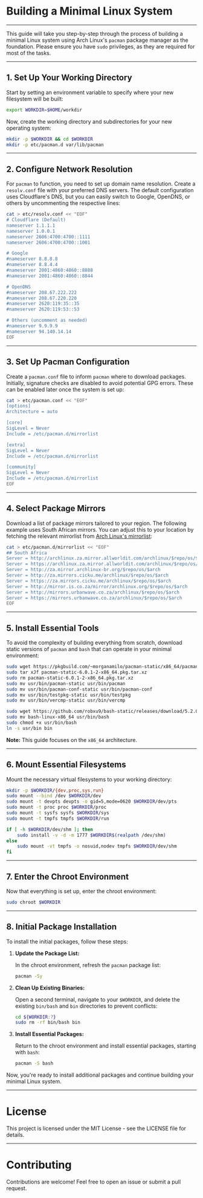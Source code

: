# Building a Minimal Linux System

---

This guide will take you step-by-step through the process of building a minimal Linux system using Arch Linux's `pacman` package manager as the foundation. Please ensure you have `sudo` privileges, as they are required for most of the tasks.

---

## 1. Set Up Your Working Directory

Start by setting an environment variable to specify where your new filesystem will be built:

```bash
export WORKDIR=$HOME/workdir
```

Now, create the working directory and subdirectories for your new operating system:

```bash
mkdir -p $WORKDIR && cd $WORKDIR
mkdir -p etc/pacman.d var/lib/pacman
```

---

## 2. Configure Network Resolution

For `pacman` to function, you need to set up domain name resolution. Create a `resolv.conf` file with your preferred DNS servers. The default configuration uses Cloudflare's DNS, but you can easily switch to Google, OpenDNS, or others by uncommenting the respective lines:

```bash
cat > etc/resolv.conf << "EOF"
# Cloudflare (Default)
nameserver 1.1.1.1
nameserver 1.0.0.1
nameserver 2606:4700:4700::1111
nameserver 2606:4700:4700::1001

# Google
#nameserver 8.8.8.8
#nameserver 8.8.4.4
#nameserver 2001:4860:4860::8888
#nameserver 2001:4860:4860::8844

# OpenDNS
#nameserver 208.67.222.222
#nameserver 208.67.220.220
#nameserver 2620:119:35::35
#nameserver 2620:119:53::53

# Others (uncomment as needed)
#nameserver 9.9.9.9
#nameserver 94.140.14.14
EOF
```

---

## 3. Set Up Pacman Configuration

Create a `pacman.conf` file to inform `pacman` where to download packages. Initially, signature checks are disabled to avoid potential GPG errors. These can be enabled later once the system is set up:

```bash
cat > etc/pacman.conf << "EOF"
[options]
Architecture = auto

[core]
SigLevel = Never 
Include = /etc/pacman.d/mirrorlist

[extra]
SigLevel = Never
Include = /etc/pacman.d/mirrorlist

[community]
SigLevel = Never
Include = /etc/pacman.d/mirrorlist
EOF
```

---

## 4. Select Package Mirrors

Download a list of package mirrors tailored to your region. The following example uses South African mirrors. You can adjust this to your location by fetching the relevant mirrorlist from [Arch Linux's mirrorlist](https://archlinux.org/mirrorlist/):

```bash
cat > etc/pacman.d/mirrorlist << "EOF"
## South Africa
Server = http://archlinux.za.mirror.allworldit.com/archlinux/$repo/os/$arch
Server = https://archlinux.za.mirror.allworldit.com/archlinux/$repo/os/$arch
Server = http://za.mirror.archlinux-br.org/$repo/os/$arch
Server = http://za.mirrors.cicku.me/archlinux/$repo/os/$arch
Server = https://za.mirrors.cicku.me/archlinux/$repo/os/$arch
Server = http://mirror.is.co.za/mirror/archlinux.org/$repo/os/$arch
Server = http://mirrors.urbanwave.co.za/archlinux/$repo/os/$arch
Server = https://mirrors.urbanwave.co.za/archlinux/$repo/os/$arch
EOF
```

---

## 5. Install Essential Tools

To avoid the complexity of building everything from scratch, download static versions of `pacman` and `bash` that can operate in your minimal environment:

```bash
sudo wget https://pkgbuild.com/~morganamilo/pacman-static/x86_64/pacman-static-6.0.1-2-x86_64.pkg.tar.xz
sudo tar xJf pacman-static-6.0.1-2-x86_64.pkg.tar.xz
sudo rm pacman-static-6.0.1-2-x86_64.pkg.tar.xz
sudo mv usr/bin/pacman-static usr/bin/pacman
sudo mv usr/bin/pacman-conf-static usr/bin/pacman-conf
sudo mv usr/bin/testpkg-static usr/bin/testpkg
sudo mv usr/bin/vercmp-static usr/bin/vercmp

sudo wget https://github.com/robxu9/bash-static/releases/download/5.2.015-1.2.3-2/bash-linux-x86_64
sudo mv bash-linux-x86_64 usr/bin/bash
sudo chmod +x usr/bin/bash
ln -s usr/bin bin
```

**Note:** This guide focuses on the `x86_64` architecture.

---

## 6. Mount Essential Filesystems

Mount the necessary virtual filesystems to your working directory:

```bash
mkdir -p $WORKDIR/{dev,proc,sys,run}
sudo mount --bind /dev $WORKDIR/dev
sudo mount -t devpts devpts -o gid=5,mode=0620 $WORKDIR/dev/pts
sudo mount -t proc proc $WORKDIR/proc
sudo mount -t sysfs sysfs $WORKDIR/sys
sudo mount -t tmpfs tmpfs $WORKDIR/run

if [ -h $WORKDIR/dev/shm ]; then
    sudo install -v -d -m 1777 $WORKDIR$(realpath /dev/shm)
else
    sudo mount -vt tmpfs -o nosuid,nodev tmpfs $WORKDIR/dev/shm
fi
```

---

## 7. Enter the Chroot Environment

Now that everything is set up, enter the chroot environment:

```bash
sudo chroot $WORKDIR
```

---

## 8. Initial Package Installation

To install the initial packages, follow these steps:

1. **Update the Package List:**

   In the chroot environment, refresh the `pacman` package list:

    ```bash
    pacman -Sy
    ```

2. **Clean Up Existing Binaries:**

   Open a second terminal, navigate to your `$WORKDIR`, and delete the existing `bin/bash` and `bin` directories to prevent conflicts:

    ```bash
    cd ${WORKDIR:?}
    sudo rm -rf bin/bash bin
    ```

3. **Install Essential Packages:**

   Return to the chroot environment and install essential packages, starting with `bash`:

    ```bash
    pacman -S bash
    ```

Now, you're ready to install additional packages and continue building your minimal Linux system.

---

# License

This project is licensed under the MIT License - see the LICENSE file for details.

---

# Contributing

Contributions are welcome! Feel free to open an issue or submit a pull request.